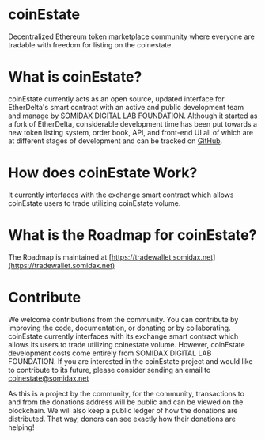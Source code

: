 
# coinEstate

Decentralized Ethereum token marketplace community where everyone are tradable with freedom for listing on the coinestate.


# What is coinEstate?
coinEstate currently acts as an open source, updated interface for EtherDelta's smart contract with an active and public development team and manage by [SOMIDAX DIGITAL LAB FOUNDATION](https://somidax.net/).  Although it started as a fork of EtherDelta, considerable development time has been put towards a new token listing system, order book, API, and front-end UI all of which are at different stages of development and can be tracked on [GitHub](https://github.com/somidax/coinEstate/). 


# How does coinEstate Work?
It currently interfaces with  the exchange smart contract  which allows coinEstate users to trade utilizing coinEstate volume.


# What is the Roadmap for coinEstate?
The Roadmap is maintained at [https://tradewallet.somidax.net](https://tradewallet.somidax.net)  


# Contribute
We welcome contributions from the community. You can contribute by improving the code, documentation, or donating or by collaborating. coinEstate currently interfaces with its exchange smart contract which allows its users to trade utilizing coinestate volume. However, coinEstate development costs come entirely from SOMIDAX DIGITAL LAB FOUNDATION. If you are interested in the coinEstate project and would like to contribute to its future, please consider sending an email to [coinestate@somidax.net](mailto:coinestate@somidax.net)

As this is a project by the community, for the community, transactions to and from the donations address will be public and can be viewed on the blockchain. We will also keep a public ledger of how the donations are distributed. That way, donors can see exactly how their donations are helping!
